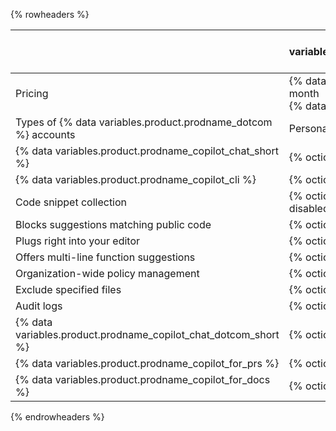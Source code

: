 {% rowheaders %}

| | {% data variables.product.prodname_copilot_individuals_short %} | {% data variables.product.prodname_copilot_business_short %} |{% data variables.product.prodname_copilot_enterprise_short %}
|--- | --- | --- | --- |
| Pricing | {% data variables.copilot.cfi_price_per_month %} per month<br>{% data variables.copilot.cfi_price_per_year %} per year | {% data variables.copilot.cfb_price_per_month %} per user per month |{% data variables.copilot.ce_price_per_month %} per user per month |
| Types of {% data variables.product.prodname_dotcom %} accounts | Personal accounts        | Organization or enterprise accounts |Enterprise accounts on {% data variables.product.prodname_ghe_cloud %} |
|{% data variables.product.prodname_copilot_chat_short %}|{% octicon "check" aria-label="Included" %}|{% octicon "check" aria-label="Included" %}|{% octicon "check" aria-label="Included" %}|
|{% data variables.product.prodname_copilot_cli %}|{% octicon "check" aria-label="Included" %}|{% octicon "check" aria-label="Included" %}|{% octicon "check" aria-label="Included" %}|
| Code snippet collection | {% octicon "check" aria-label="Included" %} (Unless disabled) | {% octicon "x" aria-label="Not included" %} |{% octicon "x" aria-label="Not included" %} |
| Blocks suggestions matching public code     | {% octicon "check" aria-label="Included" %} | {% octicon "check" aria-label="Included" %} |{% octicon "check" aria-label="Included" %} |
| Plugs right into your editor                | {% octicon "check" aria-label="Included" %} | {% octicon "check" aria-label="Included" %} |{% octicon "check" aria-label="Included" %} |
| Offers multi-line function suggestions      | {% octicon "check" aria-label="Included" %} | {% octicon "check" aria-label="Included" %} |{% octicon "check" aria-label="Included" %} |
| Organization-wide policy management         | {% octicon "x" aria-label="Not included" %} | {% octicon "check" aria-label="Included" %} |{% octicon "check" aria-label="Included" %} |
| Exclude specified files                     | {% octicon "x" aria-label="Not included" %} | {% octicon "check" aria-label="Included" %} |{% octicon "check" aria-label="Included" %} |
| Audit logs                                  | {% octicon "x" aria-label="Not included" %} |{% octicon "check" aria-label="Included" %}  |{% octicon "check" aria-label="Included" %} |
|{% data variables.product.prodname_copilot_chat_dotcom_short %}|{% octicon "x" aria-label="Not included" %}| {% octicon "x" aria-label="Not included" %} | {% octicon "check" aria-label="Included" %} |
|{% data variables.product.prodname_copilot_for_prs %}|{% octicon "x" aria-label="Not included" %}| {% octicon "x" aria-label="Not included" %} | {% octicon "check" aria-label="Included" %} |
|{% data variables.product.prodname_copilot_for_docs %}|{% octicon "x" aria-label="Not included" %}| {% octicon "x" aria-label="Not included" %} | {% octicon "check" aria-label="Included" %} |

{% endrowheaders %}
